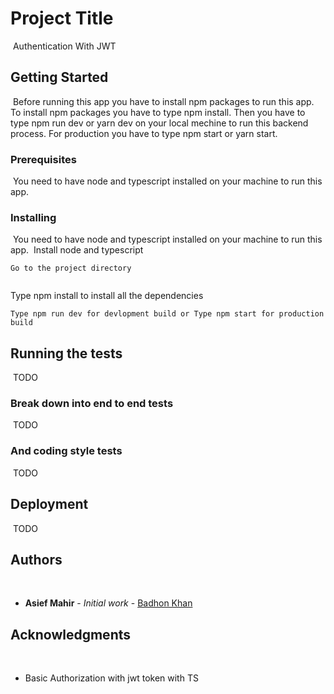 # Project Title

​
Authentication With JWT
​

## Getting Started

​
Before running this app you have to install npm packages to run this app. To install npm packages you have to type npm install. Then you have to type npm run dev or yarn dev on your local mechine to run this backend process. For production you have to type npm start or yarn start.
​

### Prerequisites

​
You need to have node and typescript installed on your machine to run this app.
​

### Installing

​
You need to have node and typescript installed on your machine to run this app.
​
Install node and typescript
​

```
Go to the project directory
​
```

Type npm install to install all the dependencies
​

```
Type npm run dev for devlopment build or Type npm start for production build
```

## Running the tests

​
TODO
​

### Break down into end to end tests

​
TODO
​

### And coding style tests

​
TODO
​

## Deployment

​
TODO
​

## Authors

​

- **Asief Mahir** - _Initial work_ - [Badhon Khan](https://github.com/AbirAzim)
  ​

## Acknowledgments

​

- Basic Authorization with jwt token with TS
